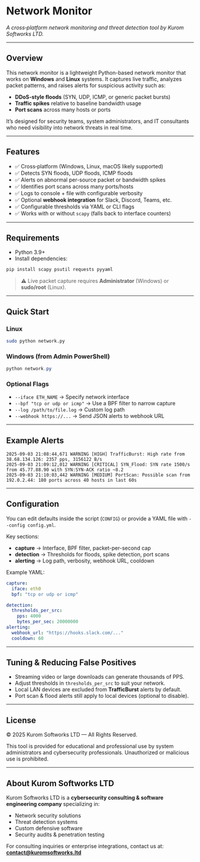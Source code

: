 # Network Monitor

*A cross‑platform network monitoring and threat detection tool by Kurom Softworks LTD.*

---

## Overview
This network monitor is a lightweight Python-based network monitor that works on **Windows** and **Linux** systems. It captures live traffic, analyzes packet patterns, and raises alerts for suspicious activity such as:

- **DDoS-style floods** (SYN, UDP, ICMP, or generic packet bursts)
- **Traffic spikes** relative to baseline bandwidth usage
- **Port scans** across many hosts or ports

It’s designed for security teams, system administrators, and IT consultants who need visibility into network threats in real time.

---

## Features
- ✅ Cross‑platform (Windows, Linux, macOS likely supported)
- ✅ Detects SYN floods, UDP floods, ICMP floods
- ✅ Alerts on abnormal per-source packet or bandwidth spikes
- ✅ Identifies port scans across many ports/hosts
- ✅ Logs to console + file with configurable verbosity
- ✅ Optional **webhook integration** for Slack, Discord, Teams, etc.
- ✅ Configurable thresholds via YAML or CLI flags
- ✅ Works with or without `scapy` (falls back to interface counters)

---

## Requirements
- Python 3.9+
- Install dependencies:
```bash
pip install scapy psutil requests pyyaml
```

> ⚠️ Live packet capture requires **Administrator** (Windows) or **sudo/root** (Linux).

---

## Quick Start

### Linux
```bash
sudo python network.py
```

### Windows (from Admin PowerShell)
```powershell
python network.py
```

### Optional Flags
- `--iface ETH_NAME` → Specify network interface
- `--bpf "tcp or udp or icmp"` → Use a BPF filter to narrow capture
- `--log /path/to/file.log` → Custom log path
- `--webhook https://...` → Send JSON alerts to webhook URL

---

## Example Alerts
```
2025-09-03 21:08:44,671 WARNING [HIGH] TrafficBurst: High rate from 38.68.134.126: 2357 pps, 3156122 B/s
2025-09-03 21:09:12,012 WARNING [CRITICAL] SYN_Flood: SYN rate 1500/s from 45.77.88.90 with SYN:SYN-ACK ratio ~8.2
2025-09-03 21:10:03,442 WARNING [MEDIUM] PortScan: Possible scan from 192.0.2.44: 180 ports across 40 hosts in last 60s
```

---

## Configuration

You can edit defaults inside the script (`CONFIG`) or provide a YAML file with `--config config.yml`.

Key sections:
- **capture** → Interface, BPF filter, packet-per-second cap
- **detection** → Thresholds for floods, spike detection, port scans
- **alerting** → Log path, verbosity, webhook URL, cooldown

Example YAML:
```yaml
capture:
  iface: eth0
  bpf: "tcp or udp or icmp"

detection:
  thresholds_per_src:
    pps: 4000
    bytes_per_sec: 20000000
alerting:
  webhook_url: "https://hooks.slack.com/..."
  cooldown: 60
```

---

## Tuning & Reducing False Positives
- Streaming video or large downloads can generate thousands of PPS.
- Adjust thresholds in `thresholds_per_src` to suit your network.
- Local LAN devices are excluded from **TrafficBurst** alerts by default.
- Port scan & flood alerts still apply to local devices (optional to disable).

---

## License
© 2025 Kurom Softworks LTD — All Rights Reserved.

This tool is provided for educational and professional use by system administrators and cybersecurity professionals. Unauthorized or malicious use is prohibited.

---

## About Kurom Softworks LTD
Kurom Softworks LTD is a **cybersecurity consulting & software engineering company** specializing in:
- Network security solutions
- Threat detection systems
- Custom defensive software
- Security audits & penetration testing

For consulting inquiries or enterprise integrations, contact us at: **contact@kuromsoftworks.ltd**
